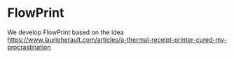 # FlowPrint
We develop FlowPrint  based on the idea https://www.laurieherault.com/articles/a-thermal-receipt-printer-cured-my-procrastination
